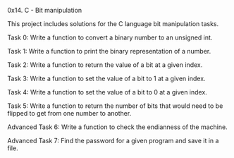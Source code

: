 0x14. C - Bit manipulation

This project includes solutions for the C language bit manipulation tasks.

Task 0: Write a function to convert a binary number to an unsigned int.

Task 1: Write a function to print the binary representation of a number.

Task 2: Write a function to return the value of a bit at a given index.

Task 3: Write a function to set the value of a bit to 1 at a given index.

Task 4: Write a function to set the value of a bit to 0 at a given index.

Task 5: Write a function to return the number of bits that would need to be flipped to get from one number to another.

Advanced Task 6: Write a function to check the endianness of the machine.

Advanced Task 7: Find the password for a given program and save it in a file.


